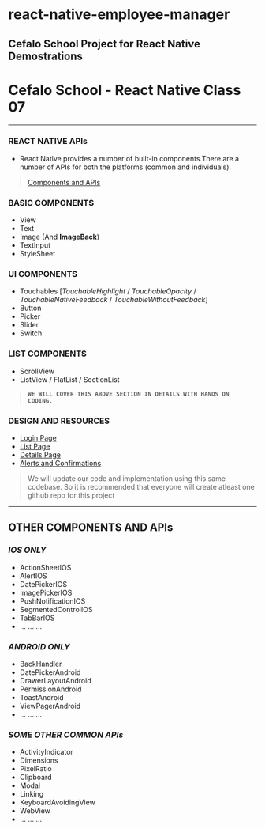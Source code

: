 # react-native-employee-manager
Cefalo School Project for React Native Demostrations
--------
# **Cefalo School - React Native Class 07**

----------


### **REACT NATIVE APIs**
* React Native provides a number of built-in components.There are a number of APIs for both the platforms (common and individuals).
> [Components and APIs](https://facebook.github.io/react-native/docs/components-and-apis.html)


### **BASIC COMPONENTS**
* View
* Text
* Image (And **ImageBack**)
* TextInput
* StyleSheet

### **UI COMPONENTS**
* Touchables [_TouchableHighlight_ / _TouchableOpacity_ / _TouchableNativeFeedback_ / _TouchableWithoutFeedback_]
* Button
* Picker
* Slider
* Switch

### **LIST COMPONENTS**
* ScrollView
* ListView / FlatList / SectionList

> **`WE WILL COVER THIS ABOVE SECTION IN DETAILS WITH HANDS ON CODING.`**

### **DESIGN AND RESOURCES**
* [Login Page](https://user-images.githubusercontent.com/1459839/33658016-4b491c36-daa5-11e7-99e4-0addb959eebe.png)
* [List Page](https://user-images.githubusercontent.com/1459839/33658063-8038e7a0-daa5-11e7-982d-238a73417ed5.png)
* [Details Page](https://user-images.githubusercontent.com/1459839/33658078-907203c2-daa5-11e7-8946-b85b8d8a4dd8.png)
* [Alerts and Confirmations](https://user-images.githubusercontent.com/1459839/33658106-aed37de6-daa5-11e7-9821-97e8020396ad.png)
>We will update our code and implementation using this same codebase. So it is recommended that everyone will create atleast one github repo for this project 
-------

## **OTHER COMPONENTS AND APIs**
### **_IOS ONLY_**
* ActionSheetIOS
* AlertIOS
* DatePickerIOS
* ImagePickerIOS
* PushNotificationIOS
* SegmentedControlIOS
* TabBarIOS
* ... ... ...

### **_ANDROID ONLY_**
* BackHandler
* DatePickerAndroid
* DrawerLayoutAndroid
* PermissionAndroid
* ToastAndroid
* ViewPagerAndroid
* ... ... ... 


### **_SOME OTHER COMMON APIs_**
* ActivityIndicator
* Dimensions
* PixelRatio
* Clipboard
* Modal
* Linking
* KeyboardAvoidingView
* WebView
*  ... ... ...
